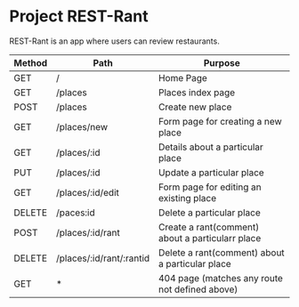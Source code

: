 # Project REST-Rant

REST-Rant is an app where users can review restaurants.

| Method | Path | Purpose |
| ------ | ---- | ------- |
| GET | / | Home Page|
| GET | /places | Places index page|
| POST | /places | Create new place |
| GET | /places/new | Form page for creating a new place |
| GET | /places/:id | Details about a particular place |
| PUT | /places/:id | Update a particular place |
| GET | /places/:id/edit | Form page for editing an existing place |
| DELETE | /paces:id | Delete a particular place |
| POST | /places/:id/rant | Create a rant(comment) about a particularr place |
| DELETE | /places/:id/rant/:rantid | Delete a rant(comment) about a particular place |
| GET | * | 404 page (matches any route not defined above) |